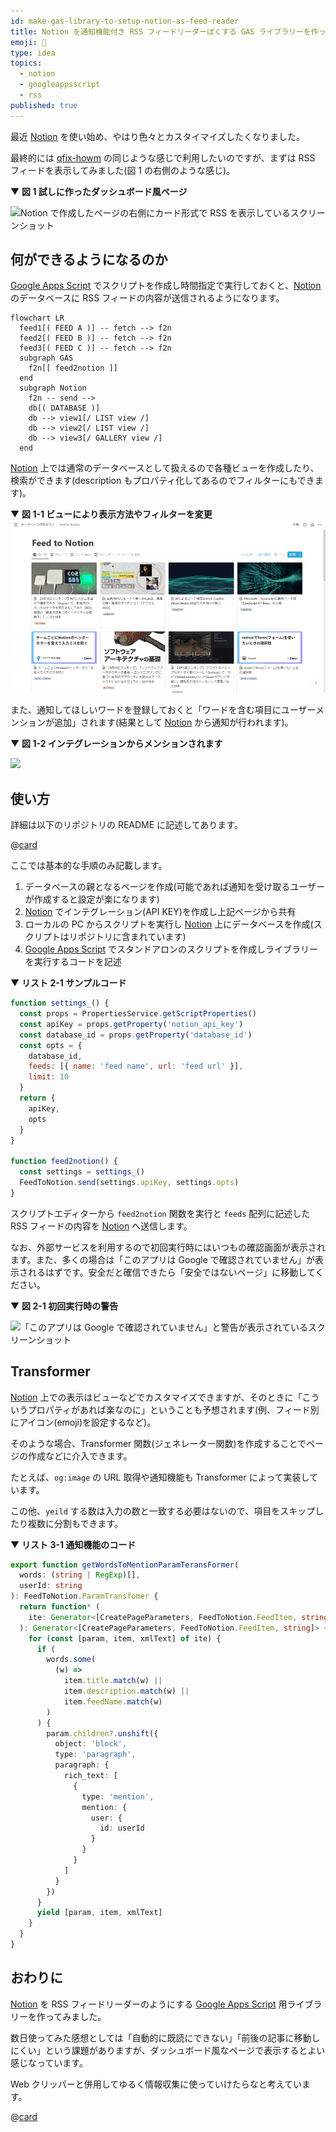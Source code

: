 ```yaml
---
id: make-gas-library-to-setup-notion-as-feed-reader
title: Notion を通知機能付き RSS フィードリーダーぽくする GAS ライブラリーを作ってみた
emoji: 📰
type: idea
topics:
  - notion
  - googleappsscript
  - rss
published: true
---
```


最近 [Notion] を使い始め、やはり色々とカスタイマイズしたくなりました。

最終的には [qfix-howm] の同じような感じで利用したいのですが、まずは RSS フィードを表示してみました(図 1 の右側のような感じ)。

▼ **図 1 試しに作ったダッシュボード風ページ**

![Notion で作成したページの右側にカード形式で RSS を表示しているスクリーンショット](https://images.microcms-assets.io/assets/1fff6177c5c74aac8d5158dc17492c92/ae1c4222be56422a8bee53fd6e3ce948/make-gas-library-to-setup-notion-as-feed-reader-dashboard.png?w=1440\&h=789\&auto=compress%2Cformat)

## 何ができるようになるのか

[Google Apps Script] でスクリプトを作成し時間指定で実行しておくと、[Notion] のデータベースに RSS フィードの内容が送信されるようになります。

```mermaid
flowchart LR
  feed1[( FEED A )] -- fetch --> f2n
  feed2[( FEED B )] -- fetch --> f2n
  feed3[( FEED C )] -- fetch --> f2n
  subgraph GAS
    f2n[[ feed2notion ]]
  end
  subgraph Notion
    f2n -- send -->
    db[( DATABASE )]
    db --> view1[/ LIST view /]
    db --> view2[/ LIST view /]
    db --> view3[/ GALLERY view /]
  end
```

[Notion] 上では通常のデータベースとして扱えるので各種ビューを作成したり、検索ができます(description もプロパティ化してあるのでフィルターにもできます)。

▼ **図 1-1 ビューにより表示方法やフィルターを変更**
![](/images/make-gas-library-to-setup-notion-as-feed-reader/make-gas-library-to-setup-notion-as-feed-reader-intro.gif)

また、通知してほしいワードを登録しておくと「ワードを含む項目にユーザーメンションが追加」されます(結果として [Notion] から通知が行われます)。

▼ **図 1-2 インテグレーションからメンションされます**

![](https://images.microcms-assets.io/assets/1fff6177c5c74aac8d5158dc17492c92/7fd65c52649d4e7ababda37fb13c8bc9/make-gas-library-to-setup-notion-as-feed-reader-notification.png?auto=compress%2Cformat)

## 使い方

詳細は以下のリポジトリの README に記述してあります。

@[card](https://github.com/hankei6km/gas-feed2notion)

ここでは基本的な手順のみ記載します。

1.  データベースの親となるページを作成(可能であれば通知を受け取るユーザーが作成すると設定が楽になります)
2.  [Notion] でインテグレーション(API KEY)を作成し上記ページから共有
3.  ローカルの PC からスクリプトを実行し [Notion] 上にデータベースを作成(スクリプトはリポジトリに含まれています)
4.  [Google Apps Script] でスタンドアロンのスクリプトを作成しライブラリーを実行するコードを記述

▼ **リスト 2-1 サンプルコード**

```js
function settings_() {
  const props = PropertiesService.getScriptProperties()
  const apiKey = props.getProperty('notion_api_key')
  const database_id = props.getProperty('database_id')
  const opts = {
    database_id,
    feeds: [{ name: 'feed name', url: 'feed url' }],
    limit: 10
  }
  return {
    apiKey,
    opts
  }
}

function feed2notion() {
  const settings = settings_()
  FeedToNotion.send(settings.apiKey, settings.opts)
}
```

スクリプトエディターから `feed2notion` 関数を実行と `feeds` 配列に記述した RSS フィードの内容を [Notion] へ送信します。

なお、外部サービスを利用するので初回実行時にはいつもの確認画面が表示されます。また、多くの場合は「このアプリは Google で確認されていません」が表示されるはずです。安全だと確信できたら「安全ではないページ」に移動してください。

▼ **図 2-1 初回実行時の警告**

![「このアプリは Google で確認されていません」と警告が表示されているスクリーンショット](https://images.microcms-assets.io/assets/1fff6177c5c74aac8d5158dc17492c92/eca4b26e65914cf98a3afb5c3c516c46/make-gas-library-to-setup-notion-as-feed-reader-warn-3.png?w=633\&h=490\&auto=compress%2Cformat)

## Transformer

[Notion] 上での表示はビューなどでカスタマイズできますが、そのときに「こういうプロパティがあれば楽なのに」ということも予想されます(例、フィード別にアイコン(emoji)を設定するなど)。

そのような場合、Transformer 関数(ジェネレーター関数)を作成することでページの作成などに介入できます。

たとえば、`og:image` の URL 取得や通知機能も Transformer によって実装しています。

この他、`yeild` する数は入力の数と一致する必要はないので、項目をスキップしたり複数に分割もできます。

▼ **リスト 3-1 通知機能のコード**

```ts
export function getWordsToMentionParamTeransFormer(
  words: (string | RegExp)[],
  userId: string
): FeedToNotion.ParamTransfomer {
  return function* (
    ite: Generator<[CreatePageParameters, FeedToNotion.FeedItem, string]>
  ): Generator<[CreatePageParameters, FeedToNotion.FeedItem, string]> {
    for (const [param, item, xmlText] of ite) {
      if (
        words.some(
          (w) =>
            item.title.match(w) ||
            item.description.match(w) ||
            item.feedName.match(w)
        )
      ) {
        param.children?.unshift({
          object: 'block',
          type: 'paragraph',
          paragraph: {
            rich_text: [
              {
                type: 'mention',
                mention: {
                  user: {
                    id: userId
                  }
                }
              }
            ]
          }
        })
      }
      yield [param, item, xmlText]
    }
  }
}
```

## おわりに

[Notion] を RSS フィードリーダーのようにする [Google Apps Script] 用ライブラリーを作ってみました。

数日使ってみた感想としては「自動的に既読にできない」「前後の記事に移動しにくい」という課題がありますが、ダッシュボード風なページで表示するとよい感じなっています。

Web クリッパーと併用してゆるく情報収集に使っていけたらなと考えています。

@[card](https://www.notion.so/ja-jp/web-clipper)

[Notion]: https://www.notion.so/

[qfix-howm]: https://sites.google.com/site/fudist/Home/qfixhowm

[Google Apps Script]: https://workspace.google.co.jp/intl/ja/products/apps-script/
